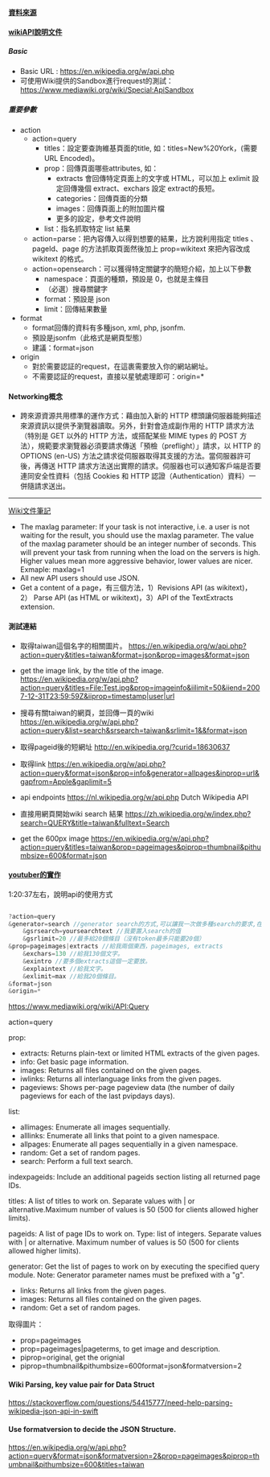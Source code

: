 #### [資料來源](https://ithelp.ithome.com.tw/articles/10196319)
#### [wikiAPI說明文件](https://www.mediawiki.org/wiki/API:Main_page)

##### Basic
- Basic URL : https://en.wikipedia.org/w/api.php
- 可使用Wiki提供的Sandbox進行request的測試： https://www.mediawiki.org/wiki/Special:ApiSandbox

##### 重要參數
- action
  * action=query
    * titles：設定要查詢維基頁面的title, 如：titles=New%20York，(需要URL Encoded)。
    * prop：回傳頁面哪些attributes, 如：
      * extracts 會回傳特定頁面上的文字或 HTML，可以加上 exlimit 設定回傳幾個 extract、exchars 設定 extract的長短。
      * categories：回傳頁面的分類
      * images：回傳頁面上的附加圖片檔
      * 更多的設定，參考文件說明
    * list：指名抓取特定 list 結果
  * action=parse：把內容傳入以得到想要的結果，比方說利用指定 titles 、pageId、page 的方法抓取頁面然後加上 prop=wikitext 來把內容改成wikitext 的格式。
  * action=opensearch：可以獲得特定關鍵字的簡短介紹，加上以下參數
    * namespace：頁面的種類，預設是 0，也就是主條目
    * （必選）搜尋關鍵字
    * format：預設是 json
    * limit：回傳結果數量  
- format
  * format回傳的資料有多種json, xml, php, jsonfm.
  * 預設是jsonfm（此格式是網頁型態）
  * 建議：format=json
- origin
  * 對於需要認証的request，在這裹需要放入你的網站網址。
  * 不需要認証的request，直接以星號處理即可：origin=*


#### Networking概念
- 跨來源資源共用標準的運作方式：藉由加入新的 HTTP 標頭讓伺服器能夠描述來源資訊以提供予瀏覽器讀取。另外，針對會造成副作用的 HTTP 請求方法（特別是 GET 以外的 HTTP 方法，或搭配某些 MIME types 的 POST 方法），規範要求瀏覽器必須要請求傳送「預檢（preflight）」請求，以 HTTP 的 OPTIONS (en-US) 方法之請求從伺服器取得其支援的方法。當伺服器許可後，再傳送 HTTP 請求方法送出實際的請求。伺服器也可以通知客戶端是否要連同安全性資料（包括 Cookies 和 HTTP 認證（Authentication）資料）一併隨請求送出。

***

[Wiki文件筆記](https://www.mediawiki.org/wiki/API:Main_page)

- The maxlag parameter: If your task is not interactive, i.e. a user is not waiting for the result, you should use the maxlag parameter. The value of the maxlag parameter should be an integer number of seconds. This will prevent your task from running when the load on the servers is high. Higher values mean more aggressive behavior, lower values are nicer. Exmaple: maxlag=1
- All new API users should use JSON.
- Get a content of a page，有三個方法，1）Revisions API (as wikitext)，2） Parse API (as HTML or wikitext)，3）API of the TextExtracts extension.


#### 測試連結

- 取得taiwan這個名字的相關圖片。
https://en.wikipedia.org/w/api.php?action=query&titles=taiwan&format=json&prop=images&format=json

- get the image link, by the title of the image.
https://en.wikipedia.org/w/api.php?action=query&titles=File:Test.jpg&prop=imageinfo&iilimit=50&iiend=2007-12-31T23:59:59Z&iiprop=timestamp|user|url

- 搜尋有關taiwan的網頁，並回傳一頁的wiki 
https://en.wikipedia.org/w/api.php?action=query&list=search&srsearch=taiwan&srlimit=1&&format=json

- 取得pageid後的短網址
http://en.wikipedia.org/?curid=18630637

- 取得link
https://en.wikipedia.org/w/api.php?action=query&format=json&prop=info&generator=allpages&inprop=url&gapfrom=Apple&gaplimit=5

- api endpoints
https://nl.wikipedia.org/w/api.php  Dutch Wikipedia API

- 直接用網頁開始wiki search 結果
https://zh.wikipedia.org/w/index.php?search=QUERY&title=taiwan&fulltext=Search

- get the 600px image
https://en.wikipedia.org/w/api.php?action=query&titles=taiwan&prop=pageimages&piprop=thumbnail&pithumbsize=600&format=json



#### [youtuber的實作](https://www.youtube.com/watch?v=Dk6Wopar10k&t=129s)
1:20:37左右，說明api的使用方式

```swift

?action=query
&generator=search //generator search的方式,可以讓我一次做多種search的要求,在此例做的是，pageimages, extracts的search
	&gsrsearch=yoursearchtext //我要置入search的值
	&gsrlimit=20 //最多給20個條目（沒有token最多只能要20個）
&prop=pageimages|extracts //給我兩個東西，pageimages, extracts
	&exchars=130 //給我130個文字。
	&exintro //要多個extracts這個一定要放。
	&explaintext //給我文字。
	&exlimit=max //給我20個條目。
&format=json
&origin=*

```


https://www.mediawiki.org/wiki/API:Query

action=query

prop:
- extracts: Returns plain-text or limited HTML extracts of the given pages.
- info: Get basic page information.
- images: Returns all files contained on the given pages.
- iwlinks: Returns all interlanguage links from the given pages.
- pageviews: Shows per-page pageview data (the number of daily pageviews for each of the last pvipdays days).

list:
- allimages: Enumerate all images sequentially.
- alllinks: Enumerate all links that point to a given namespace.
- allpages: Enumerate all pages sequentially in a given namespace.
- random: Get a set of random pages.
- search: Perform a full text search.

indexpageids: Include an additional pageids section listing all returned page IDs.

titles: A list of titles to work on. Separate values with | or alternative.Maximum number of values is 50 (500 for clients allowed higher limits).

pageids: A list of page IDs to work on. Type: list of integers. Separate values with | or alternative. Maximum number of values is 50 (500 for clients allowed higher limits).

generator: Get the list of pages to work on by executing the specified query module. Note: Generator parameter names must be prefixed with a "g".
- links: Returns all links from the given pages.
- images: Returns all files contained on the given pages.
- random: Get a set of random pages.

取得圖片：
- prop=pageimages
- prop=pageimages|pageterms, to get image and description.
- piprop=original, get the orignial 
- piprop=thumbnail&pithumbsize=600format=json&formatversion=2



#### Wiki Parsing, key value pair for Data Struct
https://stackoverflow.com/questions/54415777/need-help-parsing-wikipedia-json-api-in-swift

#### Use formatversion to decide the JSON Structure.
https://en.wikipedia.org/w/api.php?action=query&format=json&formatversion=2&prop=pageimages&piprop=thumbnail&pithumbsize=600&titles=taiwan
